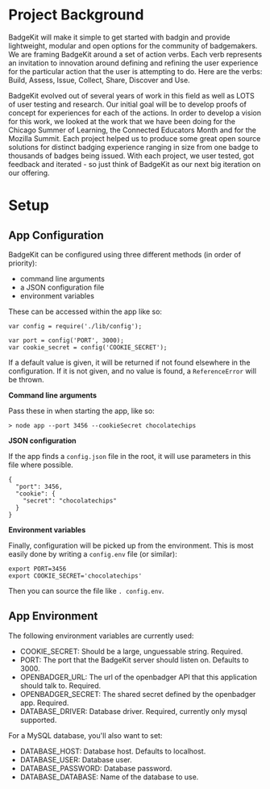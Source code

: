 Project Background
=====================

BadgeKit will make it simple to get started with badgin and provide lightweight, modular and open options for the community of badgemakers. We are framing BadgeKit around a set of action verbs. Each verb represents an invitation to innovation around defining and refining the user experience for the particular action that the user is attempting to do.  Here are the verbs: Build, Assess, Issue, Collect, Share, Discover and Use. 

BadgeKit evolved out of several years of work in this field as well as LOTS of user testing and research. Our initial goal will be to develop proofs of concept for experiences for each of the actions. In order to develop a vision for this work, we looked at the work that we have been doing for the Chicago Summer of Learning, the Connected Educators Month and for the Mozilla Summit. Each project helped us to produce some great open source solutions for distinct badging experience ranging in size from one badge to thousands of badges being issued. With each project, we user tested, got feedback and iterated - so just think of BadgeKit as our next big iteration on our offering. 



Setup
======================

App Configuration
-------------

BadgeKit can be configured using three different methods (in order of priority):

 * command line arguments
 * a JSON configuration file
 * environment variables

These can be accessed within the app like so:

```
var config = require('./lib/config');

var port = config('PORT', 3000);
var cookie_secret = config('COOKIE_SECRET');
```

If a default value is given, it will be returned if not found elsewhere in the configuration. If it is not given, and no value is found, a `ReferenceError` will be thrown.

**Command line arguments**

Pass these in when starting the app, like so:

```
> node app --port 3456 --cookieSecret chocolatechips
```

**JSON configuration**

If the app finds a `config.json` file in the root, it will use parameters in this file where possible.

```
{
  "port": 3456,
  "cookie": {
    "secret": "chocolatechips"
  }
}
```

**Environment variables**

Finally, configuration will be picked up from the environment. This is most easily done by writing a `config.env` file (or similar):

```
export PORT=3456
export COOKIE_SECRET='chocolatechips'
```

Then you can source the file like `. config.env`.

App Environment
-----------

The following environment variables are currently used:

- COOKIE_SECRET: Should be a large, unguessable string.  Required.
- PORT: The port that the BadgeKit server should listen on.  Defaults to 3000.
- OPENBADGER_URL: The url of the openbadger API that this application should talk to.  Required.
- OPENBADGER_SECRET: The shared secret defined by the openbadger app.  Required.
- DATABASE_DRIVER: Database driver.  Required, currently only mysql supported.

For a MySQL database, you'll also want to set:

- DATABASE_HOST: Database host.  Defaults to localhost.
- DATABASE_USER: Database user.
- DATABASE_PASSWORD: Database password.
- DATABASE_DATABASE: Name of the database to use.
